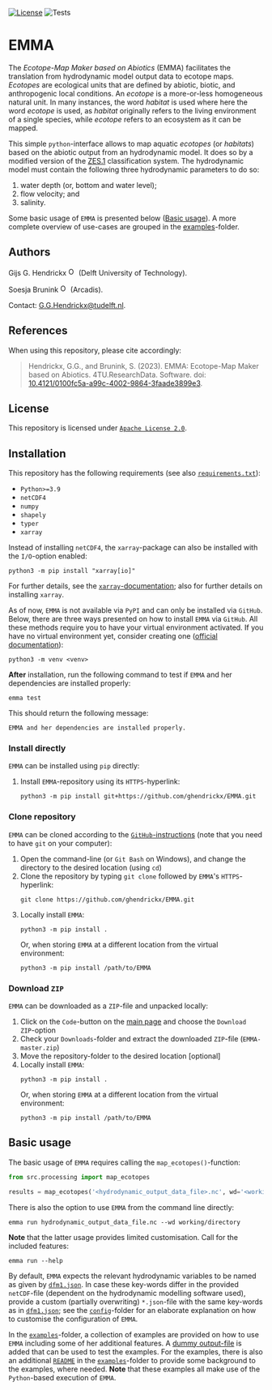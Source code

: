 [![License](https://img.shields.io/badge/License-Apache%202.0-blue.svg)](LICENSE)
![Tests](https://github.com/ghendrickx/EMMA/actions/workflows/tests.yml/badge.svg)

# EMMA
The _Ecotope-Map Maker based on Abiotics_ (EMMA) facilitates the translation from hydrodynamic model output data to 
ecotope maps. _Ecotopes_ are ecological units that are defined by abiotic, biotic, and anthropogenic local conditions.
An _ecotope_ is a more-or-less homogeneous natural unit. In many instances, the word _habitat_ is used where here the 
word _ecotope_ is used, as _habitat_ originally refers to the living environment of a single species, while _ecotope_ 
refers to an ecosystem as it can be mapped.

This simple `python`-interface allows to map aquatic _ecotopes_ (or _habitats_) based on the abiotic output from an 
hydrodynamic model. It does so by a modified version of the [ZES.1](https://edepot.wur.nl/174540) classification system. 
The hydrodynamic model must contain the following three hydrodynamic parameters to do so:
 1. water depth (or, bottom and water level);
 1. flow velocity; and
 1. salinity.
 
Some basic usage of `EMMA` is presented below ([Basic usage](#basic-usage)). A more complete overview of use-cases are
grouped in the [examples](examples)-folder.

## Authors
Gijs G. Hendrickx 
[<img src=https://info.orcid.org/wp-content/uploads/2020/12/orcid_16x16.gif alt="ORCiD" width="16" height="16">](https://orcid.org/0000-0001-9523-7657)
(Delft University of Technology).

Soesja Brunink
[<img src=https://info.orcid.org/wp-content/uploads/2020/12/orcid_16x16.gif alt="ORCiD" width="16" height="16">](https://orcid.org/0009-0007-4626-8909) 
(Arcadis).

Contact: [G.G.Hendrickx@tudelft.nl](mailto:G.G.Hendrickx@tudelft.nl?subject=[GitHub]%20EMMA:%20).

## References
When using this repository, please cite accordingly:
>   Hendrickx, G.G., and 
    Brunink, S. 
    (2023). 
    EMMA: Ecotope-Map Maker based on Abiotics.
    4TU.ResearchData.
    Software.
    doi: [10.4121/0100fc5a-a99c-4002-9864-3faade3899e3](https://doi.org/10.4121/0100fc5a-a99c-4002-9864-3faade3899e3).

## License
This repository is licensed under [`Apache License 2.0`](LICENSE).

## Installation
This repository has the following requirements (see also [`requirements.txt`](requirements.txt)):
 -  `Python>=3.9`
 -  `netCDF4`
 -  `numpy`
 -  `shapely`
 -  `typer`
 -  `xarray`

Instead of installing `netCDF4`, the `xarray`-package can also be installed with the `I/O`-option enabled:
```
python3 -m pip install "xarray[io]"
```
For further details, see the 
[`xarray`-documentation](https://docs.xarray.dev/en/stable/getting-started-guide/installing.html#instructions);
also for further details on installing `xarray`.

As of now, `EMMA` is not available via `PyPI` and can only be installed via `GitHub`. Below, there are three ways 
presented on how to install `EMMA` via `GitHub`. All these methods require you to have your virtual environment 
activated. If you have no virtual environment yet, consider creating one 
([official documentation](https://docs.python.org/3/library/venv.html)):
```
python3 -m venv <venv>
```
**After** installation, run the following command to test if `EMMA` and her dependencies are installed properly:
```
emma test
```
This should return the following message:
```
EMMA and her dependencies are installed properly.
```

### Install directly
`EMMA` can be installed using `pip` directly:
 1. Install `EMMA`-repository using its `HTTPS`-hyperlink:
    ```
    python3 -m pip install git+https://github.com/ghendrickx/EMMA.git
    ```

### Clone repository
`EMMA` can be cloned according to the 
[`GitHub`-instructions](https://docs.github.com/en/repositories/creating-and-managing-repositories/cloning-a-repository)
(note that you need to have `git` on your computer):
 1. Open the command-line (or `Git Bash` on Windows), and change the directory to the desired location (using `cd`)
 1. Clone the repository by typing `git clone` followed by `EMMA`'s `HTTPS`-hyperlink:
    ```
    git clone https://github.com/ghendrickx/EMMA.git
    ```
 1. Locally install `EMMA`:
    ```
    python3 -m pip install .
    ```
    Or, when storing `EMMA` at a different location from the virtual environment:
    ```
    python3 -m pip install /path/to/EMMA
    ```

### Download `ZIP`
`EMMA` can be downloaded as a `ZIP`-file and unpacked locally:
 1. Click on the `Code`-button on the [main page](https://github.com/ghendrickx/EMMA) and choose the 
 `Download ZIP`-option
 1. Check your `Downloads`-folder and extract the downloaded `ZIP`-file (`EMMA-master.zip`)
 1. Move the repository-folder to the desired location [optional]
 1. Locally install `EMMA`:
    ```
    python3 -m pip install .
    ```
    Or, when storing `EMMA` at a different location from the virtual environment:
    ```
    python3 -m pip install /path/to/EMMA
    ```


## Basic usage
The basic usage of `EMMA` requires calling the `map_ecotopes()`-function:
```python
from src.processing import map_ecotopes

results = map_ecotopes('<hydrodynamic_output_data_file>.nc', wd='<working/directory>')
```
There is also the option to use `EMMA` from the command line directly:
```commandline
emma run hydrodynamic_output_data_file.nc --wd working/directory
```
**Note** that the latter usage provides limited customisation. Call for the included features:
```commandline
emma run --help
```
By default, `EMMA` expects the relevant hydrodynamic variables to be named as given by [`dfm1.json`](config/dfm1.json). 
In case these key-words differ in the provided `netCDF`-file (dependent on the hydrodynamic modelling software used), 
provide a custom (partially overwriting) `*.json`-file with the same key-words as in [`dfm1.json`](config/dfm1.json); 
see the [`config`](config)-folder for an elaborate explanation on how to customise the configuration of `EMMA`.

In the [`examples`](examples)-folder, a collection of examples are provided on how to use `EMMA` including some of her 
additional features. A [dummy output-file](examples/ex_map_data) is added that can be used to test the examples. For the
examples, there is also an additional [`README`](examples/README.md) in the [`examples`](examples)-folder to provide
some background to the examples, where needed.
**Note** that these examples all make use of the `Python`-based execution of `EMMA`.

